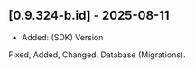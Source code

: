 ## [0.9.324-b.id] - 2025-08-11
- Added: (SDK) Version


Fixed, Added, Changed, Database (Migrations).